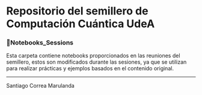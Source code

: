 # Repositorio del semillero de Computación Cuántica UdeA

### 📁Notebooks_Sessions

Esta carpeta contiene notebooks proporcionados en las reuniones del semillero, estos son modificados durante las sesiones, ya que se utilizan para realizar prácticas y ejemplos basados en el contenido original.

---

Santiago Correa Marulanda
